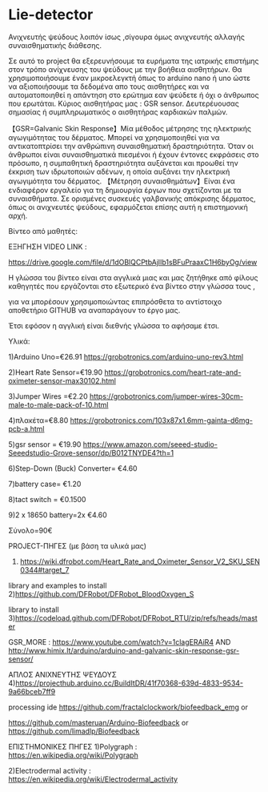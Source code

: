 # Lie-detector
Ανιχνευτής ψεύδους λοιπόν ίσως ,σίγουρα όμως ανιχνευτής αλλαγής συναισθηματικής διάθεσης. 


Σε αυτό το project θα εξερευνήσουμε τα ευρήματα της ιατρικής επιστήμης στον τρόπο ανίχνευσης του ψεύδους με την βοήθεια αισθητήρων.
Θα χρησιμοποιήσουμε έναν μικροελεγκτή όπως το arduino nano ή uno ώστε να αξιοποιήσουμε τα δεδομένα απο τους αισθητήρες 
και να αυτοματοποιηθεί η απάντηση στο ερώτημα εαν ψεύδετε ή όχι ο άνθρωπος που ερωτάται.
Κύριος αισθητήρας μας : GSR sensor. Δευτερέυουσας σημασίας ή συμπληρωματικός ο αισθητήρας καρδιακών παλμών.

【GSR=Galvanic Skin Response】Μία μέθοδος μέτρησης της ηλεκτρικής αγωγιμότητας του δέρματος. Μπορεί να χρησιμοποιηθεί για να αντικατοπτρίσει την ανθρώπινη συναισθηματική δραστηριότητα. Όταν οι άνθρωποι είναι συναισθηματικά πιεσμένοι ή έχουν έντονες εκφράσεις στο πρόσωπο, η συμπαθητική δραστηριότητα αυξάνεται και προωθεί την έκκριση των ιδρωτοποιών αδένων, η οποία αυξάνει την ηλεκτρική αγωγιμότητα του δέρματος.
【Μέτρηση συναισθημάτων】Είναι ένα ενδιαφέρον εργαλείο για τη δημιουργία έργων που σχετίζονται με τα συναισθήματα. Σε ορισμένες συσκευές γαλβανικής απόκρισης δέρματος, όπως οι ανιχνευτές ψεύδους, εφαρμόζεται επίσης αυτή η επιστημονική αρχή.

Βίντεο από μαθητές:

ΕΞΗΓΗΣΗ VIDEO LINK :   

https://drive.google.com/file/d/1dOBlQCPtbAjlIb1sBFuPraaxC1H6byOg/view

Η γλώσσα του βίντεο είναι στα αγγλικά μιας και μας ζητήθηκε από φίλους καθηγητές που εργάζονται στο εξωτερικό ένα βίντεο στην γλώσσα τους ,

για να μπορέσουν χρησιμοποιώντας επιπρόσθετα το αντίστοιχο αποθετήριο GITHUB να αναπαράγουν το έργο μας.

Έτσι εφόσον η αγγλική είναι διεθνής γλώσσα το αφήσαμε έτσι.

Υλικά:

1)Arduino Uno=€26.91 
https://grobotronics.com/arduino-uno-rev3.html

2)Heart Rate Sensor=€19.90
https://grobotronics.com/heart-rate-and-oximeter-sensor-max30102.html

3)Jumper Wires =€2.20
https://grobotronics.com/jumper-wires-30cm-male-to-male-pack-of-10.html

4)πλακέτα=€8.80
https://grobotronics.com/103x87x1.6mm-gainta-d6mg-pcb-a.html

5)gsr sensor = €19.90
https://www.amazon.com/seeed-studio-Seeedstudio-Grove-sensor/dp/B012TNYDE4?th=1

6)Step-Down (Buck) Converter= €4.60

7)battery case= €1.20

8)tact switch = €0.1500

9)2 x 18650 battery=2x €4.60

Σύνολο=90€  

PROJECT-ΠΗΓΕΣ (με βάση τα υλικά μας)

1) https://wiki.dfrobot.com/Heart_Rate_and_Oximeter_Sensor_V2_SKU_SEN0344#target_7
 
library and examples to install
2)https://github.com/DFRobot/DFRobot_BloodOxygen_S

library to install
3)https://codeload.github.com/DFRobot/DFRobot_RTU/zip/refs/heads/master

GSR_MORE : https://www.youtube.com/watch?v=1clagERAiR4
AND http://www.himix.lt/arduino/arduino-and-galvanic-skin-response-gsr-sensor/


ΑΠΛΟΣ ΑΝΙΧΝΕΥΤΗΣ ΨΕΥΔΟΥΣ
4)https://projecthub.arduino.cc/BuildItDR/41f70368-639d-4833-9534-9a66bceb7ff9

processing ide
https://github.com/fractalclockwork/biofeedback_emg
or

https://github.com/masteruan/Arduino-Biofeedback
 or
 https://github.com/limadlp/Biofeedback
 
 ΕΠΙΣΤΗΜΟΝΙΚΕΣ ΠΗΓΕΣ
 1)Polygraph : https://en.wikipedia.org/wiki/Polygraph
 
 2)Electrodermal activity : https://en.wikipedia.org/wiki/Electrodermal_activity
 
